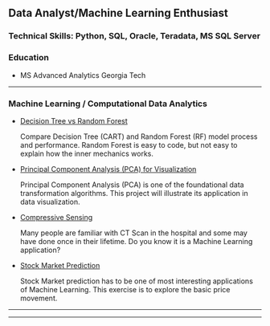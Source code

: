 ## Data Analyst/Machine Learning Enthusiast

### Technical Skills: Python, SQL, Oracle, Teradata, MS SQL Server

### Education

- MS Advanced Analytics  Georgia Tech

---

### Machine Learning / Computational Data Analytics

- [Decision Tree vs Random Forest](Email_Spam.pdf)

  Compare Decision Tree (CART) and Random Forest (RF) model process and performance. Random Forest is easy to code, but not easy to explain how the inner mechanics works.
  
- [Principal Component Analysis (PCA) for Visualization](PCA_visualization.pdf)

  Principal Component Analysis (PCA) is one of the foundational data transformation algorithms. This project will illustrate its application in data visualization.

- [Compressive Sensing](Compressive_Sensing.pdf)

  Many people are familiar with CT Scan in the hospital and some may have done once in their lifetime. Do you know it is a Machine Learning application?
  
- [Stock Market Prediction](stock_market_prediction.pdf)

  Stock Market prediction has to be one of most interesting applications of Machine Learning. This exercise is to explore the basic price movement. 

---




---


